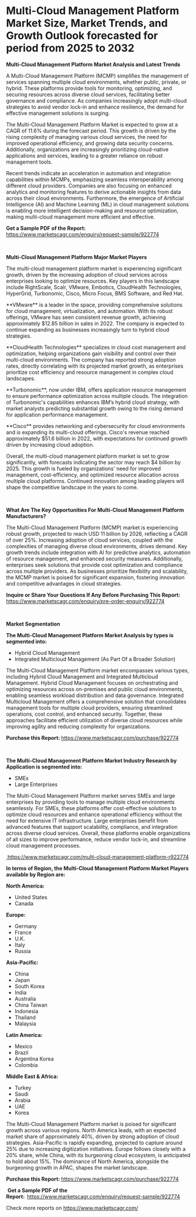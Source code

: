 <p><h1>Multi-Cloud Management Platform Market Size, Market Trends, and Growth Outlook forecasted for period from 2025 to 2032</h1></p><p><strong>Multi-Cloud Management Platform Market Analysis and Latest Trends</strong></p>
<p><p>A Multi-Cloud Management Platform (MCMP) simplifies the management of services spanning multiple cloud environments, whether public, private, or hybrid. These platforms provide tools for monitoring, optimizing, and securing resources across diverse cloud services, facilitating better governance and compliance. As companies increasingly adopt multi-cloud strategies to avoid vendor lock-in and enhance resilience, the demand for effective management solutions is surging.</p><p>The Multi-Cloud Management Platform Market is expected to grow at a CAGR of 11.6% during the forecast period. This growth is driven by the rising complexity of managing various cloud services, the need for improved operational efficiency, and growing data security concerns. Additionally, organizations are increasingly prioritizing cloud-native applications and services, leading to a greater reliance on robust management tools.</p><p>Recent trends indicate an acceleration in automation and integration capabilities within MCMPs, emphasizing seamless interoperability among different cloud providers. Companies are also focusing on enhanced analytics and monitoring features to derive actionable insights from data across their cloud environments. Furthermore, the emergence of Artificial Intelligence (AI) and Machine Learning (ML) in cloud management solutions is enabling more intelligent decision-making and resource optimization, making multi-cloud management more efficient and effective.</p></p>
<p><strong>Get a Sample PDF of the Report:&nbsp;</strong> <a href="https://www.marketscagr.com/enquiry/request-sample/922774?utm_campaign=3195&utm_medium=2&utm_source=Github&utm_content=ia&utm_term=11032025&utm_id=multi-cloud-management-platform">https://www.marketscagr.com/enquiry/request-sample/922774</a></p>
<p>&nbsp;</p>
<p><strong>Multi-Cloud Management Platform Major Market Players</strong></p>
<p><p>The multi-cloud management platform market is experiencing significant growth, driven by the increasing adoption of cloud services across enterprises looking to optimize resources. Key players in this landscape include RightScale, Scalr, VMware, Embotics, CloudHealth Technologies, HyperGrid, Turbonomic, Cisco, Micro Focus, BMS Software, and Red Hat.</p><p>**VMware** is a leader in the space, providing comprehensive solutions for cloud management, virtualization, and automation. With its robust offerings, VMware has seen consistent revenue growth, achieving approximately $12.85 billion in sales in 2022. The company is expected to continue expanding as businesses increasingly turn to hybrid cloud strategies.</p><p>**CloudHealth Technologies** specializes in cloud cost management and optimization, helping organizations gain visibility and control over their multi-cloud environments. The company has reported strong adoption rates, directly correlating with its projected market growth, as enterprises prioritize cost efficiency and resource management in complex cloud landscapes.</p><p>**Turbonomic**, now under IBM, offers application resource management to ensure performance optimization across multiple clouds. The integration of Turbonomic's capabilities enhances IBM’s hybrid cloud strategy, with market analysts predicting substantial growth owing to the rising demand for application performance management.</p><p>**Cisco** provides networking and cybersecurity for cloud environments and is expanding its multi-cloud offerings. Cisco's revenue reached approximately $51.6 billion in 2022, with expectations for continued growth driven by increasing cloud adoption.</p><p>Overall, the multi-cloud management platform market is set to grow significantly, with forecasts indicating the sector may reach $4 billion by 2025. This growth is fueled by organizations' need for improved management, cost-efficiency, and optimized resource allocation across multiple cloud platforms. Continued innovation among leading players will shape the competitive landscape in the years to come.</p></p>
<p>&nbsp;</p>
<p><strong>What Are The Key Opportunities For Multi-Cloud Management Platform Manufacturers?</strong></p>
<p><p>The Multi-Cloud Management Platform (MCMP) market is experiencing robust growth, projected to reach USD 11 billion by 2026, reflecting a CAGR of over 25%. Increasing adoption of cloud services, coupled with the complexities of managing diverse cloud environments, drives demand. Key growth trends include integration with AI for predictive analytics, automation of resource management, and enhanced security measures. Additionally, enterprises seek solutions that provide cost optimization and compliance across multiple providers. As businesses prioritize flexibility and scalability, the MCMP market is poised for significant expansion, fostering innovation and competitive advantages in cloud strategies.</p></p>
<p><strong>Inquire or Share Your Questions If Any Before Purchasing This Report:</strong> <a href="https://www.marketscagr.com/enquiry/pre-order-enquiry/922774?utm_campaign=3195&utm_medium=2&utm_source=Github&utm_content=ia&utm_term=11032025&utm_id=multi-cloud-management-platform">https://www.marketscagr.com/enquiry/pre-order-enquiry/922774</a></p>
<p>&nbsp;</p>
<p><strong>Market Segmentation</strong></p>
<p><strong>The Multi-Cloud Management Platform Market Analysis by types is segmented into:</strong></p>
<p><ul><li>Hybrid Cloud Management</li><li>Integrated Multicloud Management (As Part Of a Broader Solution)</li></ul></p>
<p><p>The Multi-Cloud Management Platform market encompasses various types, including Hybrid Cloud Management and Integrated Multicloud Management. Hybrid Cloud Management focuses on orchestrating and optimizing resources across on-premises and public cloud environments, enabling seamless workload distribution and data governance. Integrated Multicloud Management offers a comprehensive solution that consolidates management tools for multiple cloud providers, ensuring streamlined operations, cost control, and enhanced security. Together, these approaches facilitate efficient utilization of diverse cloud resources while improving agility and reducing complexity for organizations.</p></p>
<p><strong>Purchase this Report:&nbsp;</strong><a href="https://www.marketscagr.com/purchase/922774?utm_campaign=3195&utm_medium=2&utm_source=Github&utm_content=ia&utm_term=11032025&utm_id=multi-cloud-management-platform">https://www.marketscagr.com/purchase/922774</a></p>
<p>&nbsp;</p>
<p><strong>The Multi-Cloud Management Platform Market Industry Research by Application is segmented into:</strong></p>
<p><ul><li>SMEs</li><li>Large Enterprises</li></ul></p>
<p><p>The Multi-Cloud Management Platform market serves SMEs and large enterprises by providing tools to manage multiple cloud environments seamlessly. For SMEs, these platforms offer cost-effective solutions to optimize cloud resources and enhance operational efficiency without the need for extensive IT infrastructure. Large enterprises benefit from advanced features that support scalability, compliance, and integration across diverse cloud services. Overall, these platforms enable organizations of all sizes to improve performance, reduce vendor lock-in, and streamline cloud management processes.</p></p>
<p><a href="https://www.marketscagr.com/multi-cloud-management-platform-r922774?utm_campaign=3195&utm_medium=2&utm_source=Github&utm_content=ia&utm_term=11032025&utm_id=multi-cloud-management-platform">&nbsp;https://www.marketscagr.com/multi-cloud-management-platform-r922774</a></p>
<p><strong>In terms of Region, the Multi-Cloud Management Platform Market Players available by Region are:</strong></p>
<p>
    <p> <strong> North America: </strong>
        <ul>
            <li>United States</li>
            <li>Canada</li>
        </ul>
        </p> 
    <p> <strong> Europe: </strong>
        <ul>
            <li>Germany</li>
            <li>France</li>
            <li>U.K.</li>
            <li>Italy</li>
            <li>Russia</li>
        </ul>
        </p> 
    <p> <strong> Asia-Pacific: </strong>
        <ul>
            <li>China</li>
            <li>Japan</li>
            <li>South Korea</li>
            <li>India</li>
            <li>Australia</li>
            <li>China Taiwan</li>
            <li>Indonesia</li>
            <li>Thailand</li>
            <li>Malaysia</li>
        </ul>
        </p> 
    <p> <strong> Latin America: </strong>
        <ul>
            <li>Mexico</li>
            <li>Brazil</li>
            <li>Argentina Korea</li>
            <li>Colombia</li>
        </ul>
        </p> 
    <p> <strong> Middle East & Africa: </strong>
        <ul>
            <li>Turkey</li>
            <li>Saudi</li>
            <li>Arabia</li>
            <li>UAE</li>
            <li>Korea</li>
        </ul>
    </p>
    </p>
<p><p>The Multi-Cloud Management Platform market is poised for significant growth across various regions. North America leads, with an expected market share of approximately 40%, driven by strong adoption of cloud strategies. Asia-Pacific is rapidly expanding, projected to capture around 25% due to increasing digitization initiatives. Europe follows closely with a 20% share, while China, with its burgeoning cloud ecosystem, is anticipated to hold about 15%. The dominance of North America, alongside the burgeoning growth in APAC, shapes the market landscape.</p></p>
<p><strong>Purchase this Report: </strong><a href="https://www.marketscagr.com/purchase/922774?utm_campaign=3195&utm_medium=2&utm_source=Github&utm_content=ia&utm_term=11032025&utm_id=multi-cloud-management-platform">https://www.marketscagr.com/purchase/922774</a></p>
<p>&nbsp;<strong>Get a Sample PDF of the Report:&nbsp;&nbsp;</strong><a href="https://www.marketscagr.com/enquiry/request-sample/922774?utm_campaign=3195&utm_medium=2&utm_source=Github&utm_content=ia&utm_term=11032025&utm_id=multi-cloud-management-platform">https://www.marketscagr.com/enquiry/request-sample/922774</a></p>
<p><strong></strong></p>
<p>Check more reports on <a href="https://www.marketscagr.com/?utm_campaign=3195&utm_medium=2&utm_source=Github&utm_content=ia&utm_term=11032025&utm_id=multi-cloud-management-platform">https://www.marketscagr.com/</a></p>
